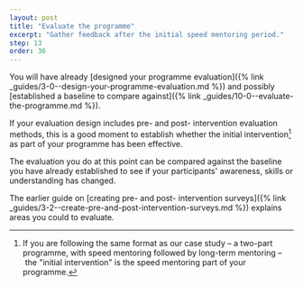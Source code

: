 ```yaml
---
layout: post
title: "Evaluate the programme"
excerpt: "Gather feedback after the initial speed mentoring period."
step: 13
order: 36
---
```


You will have already [designed your programme evaluation]({% link _guides/3-0--design-your-programme-evaluation.md %}) and possibly [established a baseline to compare against]({% link _guides/10-0--evaluate-the-programme.md %}).

If your evaluation design includes pre- and post- intervention evaluation methods, this is a good moment to establish whether the initial intervention[^part-1] as part of your programme has been effective. 

[^part-1]: If you are following the same format as our case study – a two-part programme, with speed mentoring followed by long-term mentoring – the "initial intervention" is the speed mentoring part of your programme.

The evaluation you do at this point can be compared against the baseline you have already established to see if your participants' awareness, skills or understanding has changed. 

The earlier guide on [creating pre- and post- intervention surveys]({% link _guides/3-2--create-pre-and-post-intervention-surveys.md %}) explains areas you could to evaluate.